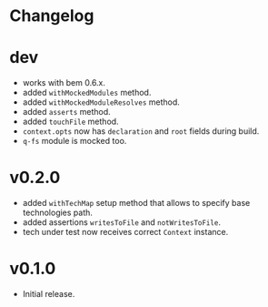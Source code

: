 # Changelog

# dev

* works with bem 0.6.x.
* added `withMockedModules` method.
* added `withMockedModuleResolves` method.
* added `asserts` method.
* added `touchFile` method.
* `context.opts` now has `declaration` and `root` fields during build.
* `q-fs` module is mocked too.

# v0.2.0

* added `withTechMap` setup method that allows to specify base technologies path.
* added assertions `writesToFile` and `notWritesToFile`.
* tech under test now receives correct `Context` instance.

# v0.1.0

* Initial release.
